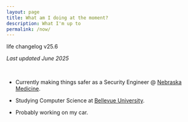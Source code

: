 ```yaml
---
layout: page
title: What am I doing at the moment?
description: What I'm up to
permalink: /now/
---
```



life changelog v25.6


*Last updated June 2025*

<br/>

- Currently making things safer as a Security Engineer @ [Nebraska Medicine](https://www.nebraskamed.com/).

- Studying Computer Science at [Bellevue University](https://bellevue.edu/).

- Probably working on my car.